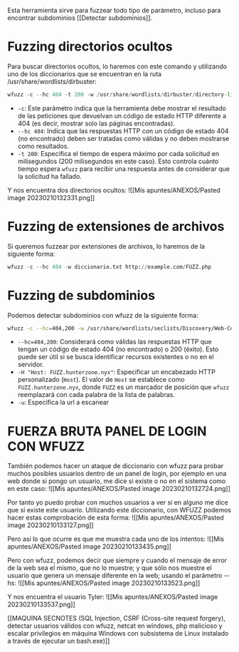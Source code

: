 Esta herramienta sirve para fuzzear todo tipo de parámetro, incluso para encontrar subdominios [[Detectar subdominios]].

# Fuzzing directorios ocultos
Para buscar directorios ocultos, lo haremos con este comando y utilizando uno de los diccionarios que se encuentran en la ruta /usr/share/wordlists/dirbuster:
```python
wfuzz -c --hc 404 -t 200 -w /usr/share/wordlists/dirbuster/directory-list-2.3-medium.txt https://google.es/FUZZ
```

- `-c`: Este parámetro indica que la herramienta debe mostrar el resultado de las peticiones que devuelvan un código de estado HTTP diferente a 404 (es decir, mostrar solo las páginas encontradas).
- `--hc 404`: Indica que las respuestas HTTP con un código de estado 404 (no encontrado) deben ser tratadas como válidas y no deben mostrarse como resultados.
- `-t 200`: Especifica el tiempo de espera máximo por cada solicitud en milisegundos (200 milisegundos en este caso). Esto controla cuánto tiempo espera `wfuzz` para recibir una respuesta antes de considerar que la solicitud ha fallado.

Y nos encuentra dos directorios ocultos:
![[Mis apuntes/ANEXOS/Pasted image 20230210132331.png]]

# Fuzzing de extensiones de archivos
Si queremos fuzzear por extensiones de archivos, lo haremos de la siguiente forma:
```python
wfuzz -c --hc 404 -w diccionario.txt http://example.com/FUZZ.php
```

# Fuzzing de subdominios
Podemos detectar subdominios con wfuzz de la siguiente forma:
```bash
wfuzz -c --hc=404,200 -w /usr/share/wordlists/seclists/Discovery/Web-Content/directory-list-lowercase-2.3-medium.txt -H "Host: FUZZ.hunterzone.nyx" -u 192.168.0.40
```

 - `--hc=404,200`: Considerará como válidas las respuestas HTTP que tengan un código de estado 404 (no encontrado) o 200 (éxito). Esto puede ser útil si se busca identificar recursos existentes o no en el servidor.
- `-H "Host: FUZZ.hunterzone.nyx"`: Especificar un encabezado HTTP personalizado (`Host`). El valor de `Host` se establece como `FUZZ.hunterzone.nyx`, donde `FUZZ` es un marcador de posición que `wfuzz` reemplazará con cada palabra de la lista de palabras.
- `-u`: Especifica la url a escanear

# FUERZA BRUTA PANEL DE LOGIN CON WFUZZ
También podemos hacer un ataque de diccionario con wfuzz para probar muchos posibles usuarios dentro de un panel de login, por ejemplo en una web donde si pongo un usuario, me dice si existe o no en el sistema como en este caso:
![[Mis apuntes/ANEXOS/Pasted image 20230210132724.png]]

Por tanto yo puedo probar con muchos usuarios a ver si en alguno me dice que sí existe este usuario. Utilizando este diccionario, con WFUZZ podemos hacer estas comprobación de esta forma:
![[Mis apuntes/ANEXOS/Pasted image 20230210133127.png]]

Pero así lo que ocurre es que me muestra cada uno de los intentos:
![[Mis apuntes/ANEXOS/Pasted image 20230210133435.png]]

Pero con wfuzz, podemos decir que siempre y cuando el mensaje de error de la web sea el mismo, que no lo muestre; y que sólo nos muestre el usuario que genera un mensaje diferente en la web; usando el parámetro --hs:
![[Mis apuntes/ANEXOS/Pasted image 20230210133523.png]]

Y nos encuentra el usuario Tyler:
![[Mis apuntes/ANEXOS/Pasted image 20230210133537.png]]

[[MAQUINA SECNOTES (SQL Injection, CSRF (Cross-site request forgery), detectar usuarios válidos con wfuzz, netcat en windows, php malicioso y escalar privilegios en máquina Windows con subsistema de Linux instalado a través de ejecutar un bash.exe)]]



